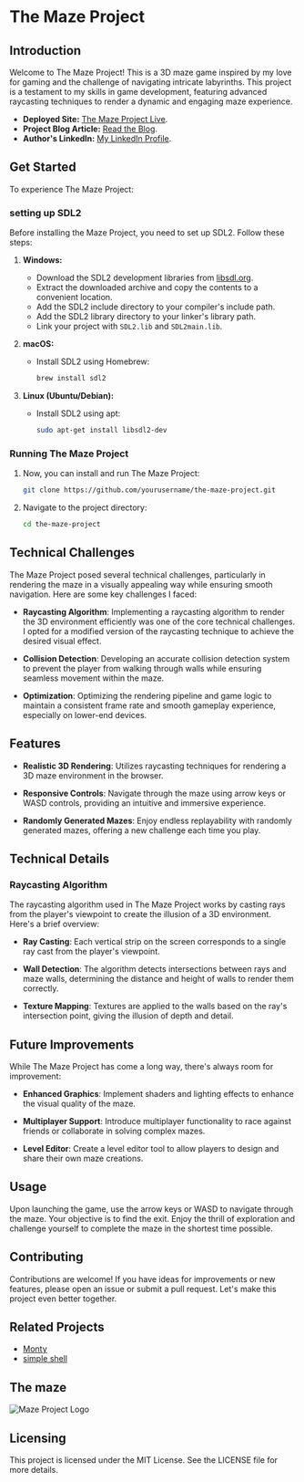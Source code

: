 # The Maze Project

## Introduction
Welcome to The Maze Project! This is a 3D maze game inspired by my love for gaming and the challenge of navigating intricate labyrinths. This project is a testament to my skills in game development, featuring advanced raycasting techniques to render a dynamic and engaging maze experience.

- **Deployed Site:** [The Maze Project Live](https://www.youtube.com/watch?v=sQRoT_skfa8&ab_channel=EdwardSila).
- **Project Blog Article:** [Read the Blog](https://www.linkedin.com/pulse/imagine-trying-find-your-way-through-lines-code-created-edward-sila-qloff).
- **Author's LinkedIn:** [My LinkedIn Profile](https://www.linkedin.com/in/edward-sila-a8a262242/).


## Get Started

To experience The Maze Project:

### setting up SDL2
Before installing the Maze Project, you need to set up SDL2. Follow these steps:

1. **Windows:**
   - Download the SDL2 development libraries from [libsdl.org](https://www.libsdl.org/download-2.0.php).
   - Extract the downloaded archive and copy the contents to a convenient location.
   - Add the SDL2 include directory to your compiler's include path.
   - Add the SDL2 library directory to your linker's library path.
   - Link your project with `SDL2.lib` and `SDL2main.lib`.

2. **macOS:**
   - Install SDL2 using Homebrew:
     ```bash
     brew install sdl2
     ```

3. **Linux (Ubuntu/Debian):**
   - Install SDL2 using apt:
     ```bash
     sudo apt-get install libsdl2-dev
     ```

### Running The Maze Project
1. Now, you can install and run The Maze Project:
    ```bash
    git clone https://github.com/yourusername/the-maze-project.git
    ```
2. Navigate to the project directory:
    ```bash
    cd the-maze-project
    ```

## Technical Challenges

The Maze Project posed several technical challenges, particularly in rendering the maze in a visually appealing way while ensuring smooth navigation. Here are some key challenges I faced:

- **Raycasting Algorithm**: Implementing a raycasting algorithm to render the 3D environment efficiently was one of the core technical challenges. I opted for a modified version of the raycasting technique to achieve the desired visual effect.
  
- **Collision Detection**: Developing an accurate collision detection system to prevent the player from walking through walls while ensuring seamless movement within the maze.

- **Optimization**: Optimizing the rendering pipeline and game logic to maintain a consistent frame rate and smooth gameplay experience, especially on lower-end devices.

## Features

- **Realistic 3D Rendering**: Utilizes raycasting techniques for rendering a 3D maze environment in the browser.
  
- **Responsive Controls**: Navigate through the maze using arrow keys or WASD controls, providing an intuitive and immersive experience.
  
- **Randomly Generated Mazes**: Enjoy endless replayability with randomly generated mazes, offering a new challenge each time you play.

## Technical Details

### Raycasting Algorithm

The raycasting algorithm used in The Maze Project works by casting rays from the player's viewpoint to create the illusion of a 3D environment. Here's a brief overview:

- **Ray Casting**: Each vertical strip on the screen corresponds to a single ray cast from the player's viewpoint.
  
- **Wall Detection**: The algorithm detects intersections between rays and maze walls, determining the distance and height of walls to render them correctly.

- **Texture Mapping**: Textures are applied to the walls based on the ray's intersection point, giving the illusion of depth and detail.

## Future Improvements

While The Maze Project has come a long way, there's always room for improvement:

- **Enhanced Graphics**: Implement shaders and lighting effects to enhance the visual quality of the maze.
  
- **Multiplayer Support**: Introduce multiplayer functionality to race against friends or collaborate in solving complex mazes.

- **Level Editor**: Create a level editor tool to allow players to design and share their own maze creations.


## Usage
Upon launching the game, use the arrow keys or WASD to navigate through the maze. Your objective is to find the exit. Enjoy the thrill of exploration and challenge yourself to complete the maze in the shortest time possible.

## Contributing
Contributions are welcome! If you have ideas for improvements or new features, please open an issue or submit a pull request. Let's make this project even better together.

## Related Projects
- [Monty](https://github.com/edwardsila/monty.git)
- [simple shell](https://github.com/edwardsila/simple_shell.git)

## The maze
![Maze Project Logo](https://i.imgur.com/deyqDpL.png)

## Licensing
This project is licensed under the MIT License. See the LICENSE file for more details.
